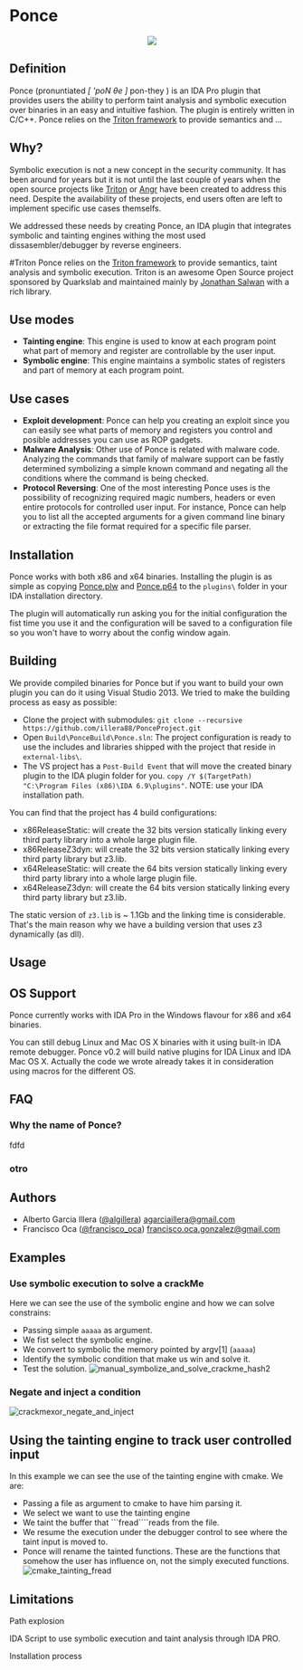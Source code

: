 # Ponce

<p align="center"><img src ="https://cloud.githubusercontent.com/assets/5193128/18534105/f27da220-7a9c-11e6-8d2e-a940d94b404b.png" /></p>
 
## Definition
Ponce (pronuntiated *[ 'poN θe ]* pon-they ) is an IDA Pro plugin that provides users the ability to perform taint analysis and symbolic execution over binaries in an easy and intuitive fashion. The plugin is entirely written in C/C++.
Ponce relies on  the [Triton framework](https://github.com/JonathanSalwan/Triton) to provide semantics and ... 

## Why?
Symbolic execution is not a new concept in the security community. It has been around for years but it is not until the last couple of years when the open source projects like [Triton](https://github.com/JonathanSalwan/Triton) or [Angr](http://angr.io/) have been created to address this need. Despite the availability of these projects, end users often are left to implement specific use cases themselfs. 

We addressed these needs by creating Ponce, an IDA plugin that integrates symbolic and tainting engines withing the most used dissasembler/debugger by reverse engineers.

#Triton
Ponce relies on  the [Triton framework](https://github.com/JonathanSalwan/Triton) to provide semantics, taint analysis and symbolic execution. Triton is an awesome Open Source project sponsored by Quarkslab and maintained mainly by [Jonathan Salwan]() with a rich library. 

## Use modes
- **Tainting engine**: This engine is used to know at each program point what part of memory and register are controllable by the user input.
- **Symbolic engine**: This engine maintains a symbolic states of registers and part of memory at each program point. 

## Use cases
- **Exploit development**: Ponce can help you creating an exploit since you can easily see what parts of memory and registers you control and posible addresses you can use as ROP gadgets.
- **Malware Analysis**: Other use of Ponce is related with malware code. Analyzing the commands that family of malware support can be fastly determined symbolizing a simple known command and negating all the conditions where the command is being checked. 
- **Protocol Reversing**: One of the most interesting Ponce uses is the possibility of recognizing required magic numbers, headers or even entire protocols for controlled user input. For instance, Ponce can help you to list all the accepted arguments for a given command line binary or extracting the file format required for a specific file parser.

## Installation
Ponce works with both x86 and x64 binaries. Installing the plugin is as simple as copying [Ponce.plw]() and [Ponce.p64]() to the ```plugins\``` folder in your IDA installation directory. 

The plugin will automatically run asking you for the initial configuration the fist time you use it and the configuration will be saved to a configuration file so you won't have to worry about the config window again.

## Building
We provide compiled binaries for Ponce but if you want to build your own plugin you can do it using Visual Studio 2013. We tried to make the building process as easy as possible:
- Clone the project with submodules: ```git clone --recursive https://github.com/illera88/PonceProject.git```
- Open ```Build\PonceBuild\Ponce.sln```: The project configuration is ready to use the includes and libraries shipped with the project that reside in ```external-libs\```.
- The VS project has a ```Post-Build Event``` that will move the created binary plugin to the IDA plugin folder for you. ```copy /Y $(TargetPath) "C:\Program Files (x86)\IDA 6.9\plugins"```. NOTE: use your IDA installation path.

You can find that the project has 4 build configurations:
- x86ReleaseStatic: will create the 32 bits version statically linking every third party library into a whole large plugin file.
- x86ReleaseZ3dyn: will create the 32 bits version statically linking every third party library but z3.lib.
- x64ReleaseStatic: will create the 64 bits version statically linking every third party library into a whole large plugin file.
- x64ReleaseZ3dyn: will create the 64 bits version statically linking every third party library but z3.lib.

The static version of ```z3.lib``` is ~ 1.1Gb and the linking time is considerable. That's the main reason why we have a building version that uses z3 dynamically (as dll).

## Usage

## OS Support
Ponce currently works with IDA Pro in the Windows flavour for x86 and x64 binaries. 

You can still debug Linux and Mac OS X binaries with it using built-in IDA remote debugger. 
Ponce v0.2 will build native plugins for IDA Linux and IDA Mac OS X. Actually the code we wrote already takes it in consideration using macros for the different OS.

## FAQ
### Why the name of Ponce?
fdfd
### otro
## Authors
- Alberto Garcia Illera ([@algillera](https://twitter.com/algillera)) agarciaillera@gmail.com
- Francisco Oca ([@francisco_oca](https://twitter.com/francisco_oca)) francisco.oca.gonzalez@gmail.com

## Examples
### Use symbolic execution to solve a crackMe
Here we can see the use of the symbolic engine and how we can solve constrains:
- Passing simple ```aaaaa``` as argument.
- We fist select the symbolic engine.
- We convert to symbolic the memory pointed by argv[1] (```aaaaa```)
- Identify the symbolic condition that make us win and solve it.
- Test the solution.
![manual_symbolize_and_solve_crackme_hash2](https://cloud.githubusercontent.com/assets/5193128/18558235/32561cb2-7b27-11e6-846f-9fde03e88df5.gif)

### Negate and inject a condition

![crackmexor_negate_and_inject](https://cloud.githubusercontent.com/assets/5193128/18558282/5dd1cbca-7b27-11e6-81d7-13044bfc0b59.gif)

## Using the tainting engine to track user controlled input
In this example we can see the use of the tainting engine with cmake. We are:
- Passing a file as argument to cmake to have him parsing it.
- We select we want to use the tainting engine
- We taint the buffer that ```fread````reads from the file.
- We resume the execution under the debugger control to see where the taint input is moved to.
- Ponce will rename the tainted functions. These are the functions that somehow the user has influence on, not the simply executed functions.
![cmake_tainting_fread](https://cloud.githubusercontent.com/assets/5193128/18558313/7aaa6d88-7b27-11e6-9c63-9870720d14e3.gif)

## Limitations
Path explosion




IDA Script to use symbolic execution and taint analysis through IDA PRO.

Installation process

